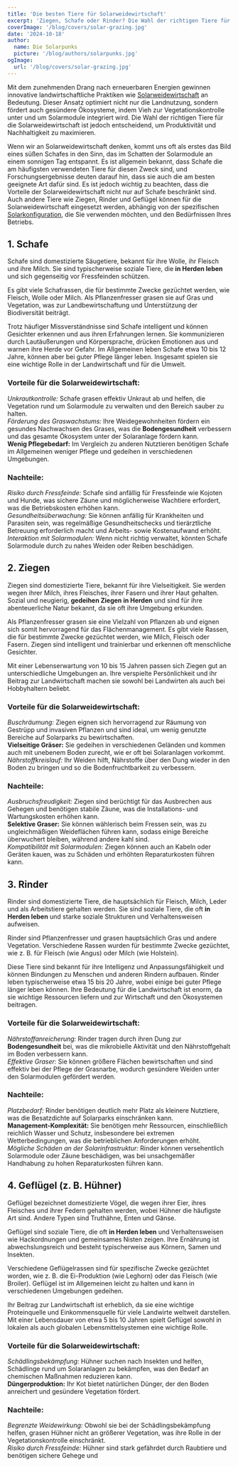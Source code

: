 ```yaml
---
title: 'Die besten Tiere für Solarweidewirtschaft'
excerpt: 'Ziegen, Schafe oder Rinder? Die Wahl der richtigen Tiere für die Solarweidewirtschaft ist entscheidend für die Produktivität des Landes. In diesem Beitrag beleuchten wir diese Optionen und ihre Vorteile für nachhaltige Landwirtschaft.'
coverImage: '/blog/covers/solar-grazing.jpg'
date: '2024-10-18'
author:
  name: Die Solarpunks
  picture: '/blog/authors/solarpunks.jpg'
ogImage:
  url: '/blog/covers/solar-grazing.jpg'
---
```


Mit dem zunehmenden Drang nach erneuerbaren Energien gewinnen innovative landwirtschaftliche Praktiken wie [Solarweidewirtschaft](/blog/agrivoltaics-categories) an Bedeutung. Dieser Ansatz optimiert nicht nur die Landnutzung, sondern fördert auch gesündere Ökosysteme, indem Vieh zur Vegetationskontrolle unter und um Solarmodule integriert wird. Die Wahl der richtigen Tiere für die Solarweidewirtschaft ist jedoch entscheidend, um Produktivität und Nachhaltigkeit zu maximieren.

Wenn wir an Solarweidewirtschaft denken, kommt uns oft als erstes das Bild eines süßen Schafes in den Sinn, das im Schatten der Solarmodule an einem sonnigen Tag entspannt. Es ist allgemein bekannt, dass Schafe die am häufigsten verwendeten Tiere für diesen Zweck sind, und Forschungsergebnisse deuten darauf hin, dass sie auch die am besten geeignete Art dafür sind. Es ist jedoch wichtig zu beachten, dass die Vorteile der Solarweidewirtschaft nicht nur auf Schafe beschränkt sind. Auch andere Tiere wie Ziegen, Rinder und Geflügel können für die Solarweidewirtschaft eingesetzt werden, abhängig von der spezifischen [Solarkonfiguration](/blog/solar-configurations), die Sie verwenden möchten, und den Bedürfnissen Ihres Betriebs.

## 1. Schafe

Schafe sind domestizierte Säugetiere, bekannt für ihre Wolle, ihr Fleisch und ihre Milch. Sie sind typischerweise soziale Tiere, die **in Herden leben** und sich gegenseitig vor Fressfeinden schützen.

Es gibt viele Schafrassen, die für bestimmte Zwecke gezüchtet werden, wie Fleisch, Wolle oder Milch. Als Pflanzenfresser grasen sie auf Gras und Vegetation, was zur Landbewirtschaftung und Unterstützung der Biodiversität beiträgt.

Trotz häufiger Missverständnisse sind Schafe intelligent und können Gesichter erkennen und aus ihren Erfahrungen lernen. Sie kommunizieren durch Lautäußerungen und Körpersprache, drücken Emotionen aus und warnen ihre Herde vor Gefahr. Im Allgemeinen leben Schafe etwa 10 bis 12 Jahre, können aber bei guter Pflege länger leben. Insgesamt spielen sie eine wichtige Rolle in der Landwirtschaft und für die Umwelt.

### Vorteile für die Solarweidewirtschaft:

_Unkrautkontrolle:_ Schafe grasen effektiv Unkraut ab und helfen, die Vegetation rund um Solarmodule zu verwalten und den Bereich sauber zu halten. \
_Förderung des Graswachstums:_ Ihre Weidegewohnheiten fördern ein gesundes Nachwachsen des Grases, was die **Bodengesundheit** verbessern und das gesamte Ökosystem unter der Solaranlage fördern kann. \
**Wenig Pflegebedarf:** Im Vergleich zu anderen Nutztieren benötigen Schafe im Allgemeinen weniger Pflege und gedeihen in verschiedenen Umgebungen.

### Nachteile:

_Risiko durch Fressfeinde:_ Schafe sind anfällig für Fressfeinde wie Kojoten und Hunde, was sichere Zäune und möglicherweise Wachtiere erfordert, was die Betriebskosten erhöhen kann. \
_Gesundheitsüberwachung:_ Sie können anfällig für Krankheiten und Parasiten sein, was regelmäßige Gesundheitschecks und tierärztliche Betreuung erforderlich macht und Arbeits- sowie Kostenaufwand erhöht. \
_Interaktion mit Solarmodulen:_ Wenn nicht richtig verwaltet, könnten Schafe Solarmodule durch zu nahes Weiden oder Reiben beschädigen.

## 2. Ziegen

Ziegen sind domestizierte Tiere, bekannt für ihre Vielseitigkeit. Sie werden wegen ihrer Milch, ihres Fleisches, ihrer Fasern und ihrer Haut gehalten. Sozial und neugierig, **gedeihen Ziegen in Herden** und sind für ihre abenteuerliche Natur bekannt, da sie oft ihre Umgebung erkunden.

Als Pflanzenfresser grasen sie eine Vielzahl von Pflanzen ab und eignen sich somit hervorragend für das Flächenmanagement. Es gibt viele Rassen, die für bestimmte Zwecke gezüchtet werden, wie Milch, Fleisch oder Fasern. Ziegen sind intelligent und trainierbar und erkennen oft menschliche Gesichter.

Mit einer Lebenserwartung von 10 bis 15 Jahren passen sich Ziegen gut an unterschiedliche Umgebungen an. Ihre verspielte Persönlichkeit und ihr Beitrag zur Landwirtschaft machen sie sowohl bei Landwirten als auch bei Hobbyhaltern beliebt.

### Vorteile für die Solarweidewirtschaft:

_Buschräumung:_ Ziegen eignen sich hervorragend zur Räumung von Gestrüpp und invasiven Pflanzen und sind ideal, um wenig genutzte Bereiche auf Solarparks zu bewirtschaften. \
**Vielseitige Gräser:** Sie gedeihen in verschiedenen Geländen und kommen auch mit unebenem Boden zurecht, wie er oft bei Solaranlagen vorkommt. \
_Nährstoffkreislauf:_ Ihr Weiden hilft, Nährstoffe über den Dung wieder in den Boden zu bringen und so die Bodenfruchtbarkeit zu verbessern.

### Nachteile:

_Ausbruchsfreudigkeit:_ Ziegen sind berüchtigt für das Ausbrechen aus Gehegen und benötigen stabile Zäune, was die Installations- und Wartungskosten erhöhen kann. \
**Selektive Graser:** Sie können wählerisch beim Fressen sein, was zu ungleichmäßigen Weideflächen führen kann, sodass einige Bereiche überwuchert bleiben, während andere kahl sind. \
_Kompatibilität mit Solarmodulen:_ Ziegen können auch an Kabeln oder Geräten kauen, was zu Schäden und erhöhten Reparaturkosten führen kann.

## 3. Rinder

Rinder sind domestizierte Tiere, die hauptsächlich für Fleisch, Milch, Leder und als Arbeitstiere gehalten werden. Sie sind soziale Tiere, die oft **in Herden leben** und starke soziale Strukturen und Verhaltensweisen aufweisen.

Rinder sind Pflanzenfresser und grasen hauptsächlich Gras und andere Vegetation. Verschiedene Rassen wurden für bestimmte Zwecke gezüchtet, wie z. B. für Fleisch (wie Angus) oder Milch (wie Holstein).

Diese Tiere sind bekannt für ihre Intelligenz und Anpassungsfähigkeit und können Bindungen zu Menschen und anderen Rindern aufbauen. Rinder leben typischerweise etwa 15 bis 20 Jahre, wobei einige bei guter Pflege länger leben können. Ihre Bedeutung für die Landwirtschaft ist enorm, da sie wichtige Ressourcen liefern und zur Wirtschaft und den Ökosystemen beitragen.

### Vorteile für die Solarweidewirtschaft:

_Nährstoffanreicherung:_ Rinder tragen durch ihren Dung zur **Bodengesundheit** bei, was die mikrobielle Aktivität und den Nährstoffgehalt im Boden verbessern kann. \
_Effektive Graser:_ Sie können größere Flächen bewirtschaften und sind effektiv bei der Pflege der Grasnarbe, wodurch gesündere Weiden unter den Solarmodulen gefördert werden.

### Nachteile:

_Platzbedarf:_ Rinder benötigen deutlich mehr Platz als kleinere Nutztiere, was die Besatzdichte auf Solarparks einschränken kann. \
**Management-Komplexität:** Sie benötigen mehr Ressourcen, einschließlich reichlich Wasser und Schutz, insbesondere bei extremen Wetterbedingungen, was die betrieblichen Anforderungen erhöht. \
_Mögliche Schäden an der Solarinfrastruktur:_ Rinder können versehentlich Solarmodule oder Zäune beschädigen, was bei unsachgemäßer Handhabung zu hohen Reparaturkosten führen kann.

## 4. Geflügel (z. B. Hühner)

Geflügel bezeichnet domestizierte Vögel, die wegen ihrer Eier, ihres Fleisches und ihrer Federn gehalten werden, wobei Hühner die häufigste Art sind. Andere Typen sind Truthähne, Enten und Gänse.

Geflügel sind soziale Tiere, die oft **in Herden leben** und Verhaltensweisen wie Hackordnungen und gemeinsames Nisten zeigen. Ihre Ernährung ist abwechslungsreich und besteht typischerweise aus Körnern, Samen und Insekten.

Verschiedene Geflügelrassen sind für spezifische Zwecke gezüchtet worden, wie z. B. die Ei-Produktion (wie Leghorn) oder das Fleisch (wie Broiler). Geflügel ist im Allgemeinen leicht zu halten und kann in verschiedenen Umgebungen gedeihen.

Ihr Beitrag zur Landwirtschaft ist erheblich, da sie eine wichtige Proteinquelle und Einkommensquelle für viele Landwirte weltweit darstellen. Mit einer Lebensdauer von etwa 5 bis 10 Jahren spielt Geflügel sowohl in lokalen als auch globalen Lebensmittelsystemen eine wichtige Rolle.

### Vorteile für die Solarweidewirtschaft:

_Schädlingsbekämpfung:_ Hühner suchen nach Insekten und helfen, Schädlinge rund um Solaranlagen zu bekämpfen, was den Bedarf an chemischen Maßnahmen reduzieren kann. \
**Düngerproduktion:** Ihr Kot bietet natürlichen Dünger, der den Boden anreichert und gesündere Vegetation fördert.

### Nachteile:

_Begrenzte Weidewirkung:_ Obwohl sie bei der Schädlingsbekämpfung helfen, grasen Hühner nicht an größerer Vegetation, was ihre Rolle in der Vegetationskontrolle einschränkt. \
_Risiko durch Fressfeinde:_ Hühner sind stark gefährdet durch Raubtiere und benötigen sichere Gehege und

